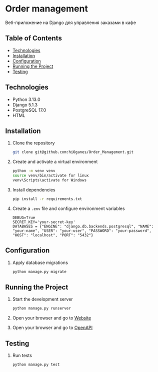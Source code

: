 # Order management

Веб-приложение на Django для управления заказами в кафе

## Table of Contents

- [Technologies](#technologies)
- [Installation](#installation)
- [Configuration](#configuration)
- [Running the Project](#running-the-project)
- [Testing](#testing)

## Technologies

- Python 3.13.0
- Django 5.1.3
- PostgreSQL 17.0
- HTML

## Installation

1. Clone the repository
    ```sh
    git clone git@github.com:hiOganes/Order_Management.git
    ```

2. Create and activate a virtual environment
    ```sh
    python -m venv venv
    source venv/bin/activate for linux
    venv\Scripts\activate for Windows
    ```

3. Install dependencies
    ```sh
    pip install -r requirements.txt
    ```

4. Create a `.env` file and configure environment variables
    ```env
    DEBUG=True
    SECRET_KEY='your-secret-key'
    DATABASES = {"ENGINE": "django.db.backends.postgresql", "NAME": "your-name", "USER": "your-user", "PASSWORD": "your-password", "HOST": "localhost", "PORT": "5432"}
    ```

## Configuration

1. Apply database migrations
    ```sh
    python manage.py migrate
    ```

## Running the Project

1. Start the development server
    ```sh
    python manage.py runserver
    ```

2. Open your browser and go to [Website](http://127.0.0.1:8000/orders/create/)
3. Open your browser and go to [OpenAPI](http://127.0.0.1:8000/api/schema/swagger-ui/)

## Testing

1. Run tests
    ```sh
    python manage.py test
    ```

